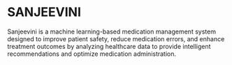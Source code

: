 # SANJEEVINI
Sanjeevini is a machine learning-based medication management system designed to improve patient safety, reduce medication errors, and enhance treatment outcomes by analyzing healthcare data to provide intelligent recommendations and optimize medication administration.

